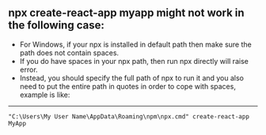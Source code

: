 npx create-react-app myapp might not work in the following case:
-
- For Windows, if your npx is installed in default path then make sure the path does not contain spaces.
- If you do have spaces in your npx path, then run npx directly will raise error.
- Instead, you should specify the full path of npx to run it and you also need to put the entire path in quotes in order to cope with spaces, example is like:

---
```
"C:\Users\My User Name\AppData\Roaming\npm\npx.cmd" create-react-app MyApp
```